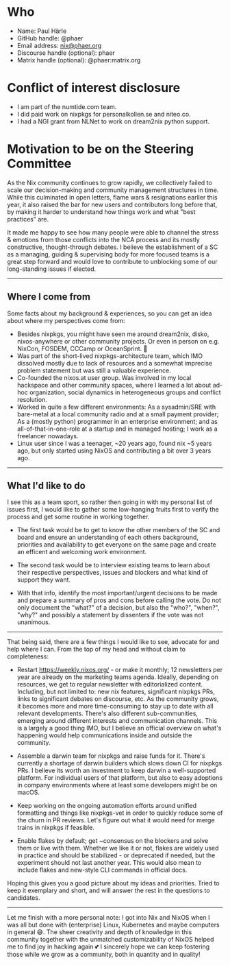 # Who

* Name: Paul Härle
* GitHub handle: @phaer
* Email address: nix@phaer.org
* Discourse handle (optional): phaer
* Matrix handle (optional): @phaer:matrix.org

# Conflict of interest disclosure

* I am part of the numtide.com team.
* I did paid work on nixpkgs for personalkollen.se and niteo.co.
* I had a NGI grant from NLNet to work on dream2nix python support.

# Motivation to be on the Steering Committee

As the Nix community continues to grow rapidly, we collectively failed to scale our decision-making and community management structures in time. While this culminated in open letters, flame wars & resignations earlier this year, it also raised the bar for new users and contributors long before that, by making it harder to understand how things work and what "best practices" are.

It made me happy to see how many people were able to channel the stress & emotions from those conflicts into the NCA process and its mostly constructive, thought-through debates. I believe the establishment of a SC as a managing, guiding & supervising body for more focused teams is a great step forward and would love to contribute to unblocking some of our long-standing issues if elected.

---

## Where I come from

Some facts about my background & experiences, so you can get an idea about where my perspectives come from:

* Besides nixpkgs, you might have seen me around dream2nix, disko, nixos-anywhere or other community projects. Or even in person on e.g. NixCon, FOSDEM, CCCamp or OceanSprint. :wave:
* Was part of the short-lived nixpkgs-architecture team, which IMO dissolved mostly due to lack of resources and a somewhat imprecise problem statement but was still a valuable experience.
* Co-founded the nixos.at user group. Was involved in my local hackspace and other community spaces, where I learned a lot about ad-hoc organization, social dynamics in heterogeneous groups and conflict resolution.
* Worked in quite a few different environments: As a sysadmin/SRE with bare-metal at a local community radio and at a small payment provider; As a (mostly python) programmer in an enterprise environment; and as all-of-that-in-one-role at a startup and in managed hosting; I work as a freelancer nowadays.
* Linux user since I was a teenager, ~20 years ago, found nix ~5 years ago, but only started using NixOS and contributing a bit over 3 years ago.

---

## What I'd like to do

I see this as a team sport, so rather then going in with my personal list of issues first, I would like to gather some low-hanging fruits first to verify the process and get some routine in working together.


* The first task would be to get to know the other members of the SC and board and ensure an understanding of each others background,  priorities and availability to get everyone on the same page and  create an efficent and welcoming work environment.

* The second task would be to interview existing teams to learn about their respective perspectives, issues and blockers and what kind of support they want.

* With that info, identify the most important/urgent decisions to be made and prepare a summary of pros and cons before calling the vote. Do not only document the "what?" of a decision, but also the "who?", "when?", "why?" and possibly a statement by dissenters if the vote was not unanimous.

 ---

 That being said, there are a few things I would like to see, advocate for and help where I can. From the top of my head and without claim to completeness:


* Restart https://weekly.nixos.org/ - or make it monthly; 12 newsletters per year are already on the marketing teams agenda. Ideally, depending on resources, we get to regular newsletter with editorialized content. Including, but not limited to: new nix features, significant nixpkgs PRs, links to significant debates on discourse, etc.
As the community grows, it becomes more and more time-consuming to stay up to date with all relevant developments. There's also different sub-communities, emerging around different interests and communication channels. This is a largely a good thing IMO, but I believe an official overview on what's happening would help communications inside and outside the community.

* Assemble a darwin team for nixpkgs and raise funds for it. There's
currently a shortage of darwin builders which slows down CI for nixpkgs PRs. I believe its worth an investment to keep darwin a well-supported platform. For individual users of that platform, but also to easy adoptions in company environments where at least some developers might be on macOS.

* Keep working on the ongoing automation efforts around unified formatting and things like nixpkgs-vet in order to quickly reduce some of the churn in PR reviews. Let's figure out what it would need for merge trains in nixpkgs if feasible.

* Enable flakes by default; get ~consensus on the blockers and solve them or live with them. Whether we like it or not, flakes are widely used in practice and should be stabilized - or deprecated if needed, but the experiment should not last another year. This would also mean to include flakes and new-style CLI commands in official docs.

Hoping this gives you a good picture about my ideas and priorities. Tried to keep it exemplary and short, and will answer the rest in the questions to candidates.

---

Let me finish with a more personal note: I got into Nix and NixOS when I was all but done with (enterprise) Linux, Kubernetes and maybe computers in general :sweat_smile:.
The sheer creativity and depth of knowledge in this community together with the unmatched customizability of NixOS helped me to find joy in hacking again :two_hearts:
I sincerely hope we can keep fostering those while we grow as a community, both in quantity and in quality!
